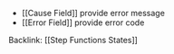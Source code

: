 - [[Cause Field]] provide error message
- [[Error Field]] provide error code

Backlink: [[Step Functions States]]